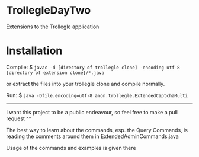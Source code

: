 # TrollegleDayTwo
Extensions to the Trollegle application

# Installation 
Compile: $ `javac -d [directory of trollegle clone] -encoding utf-8 [directory of extension clone]/*.java`

or extract the files into your trollegle clone and compile normally.

Run: $ `java -Dfile.encoding=utf-8 anon.trollegle.ExtendedCaptchaMulti`

---

I want this project to be a public endeavour, so feel free to make a pull request ^^

The best way to learn about the commands, esp. the Query Commands, is reading the comments around them in ExtendedAdminCommands.java

Usage of the commands and examples is given there
